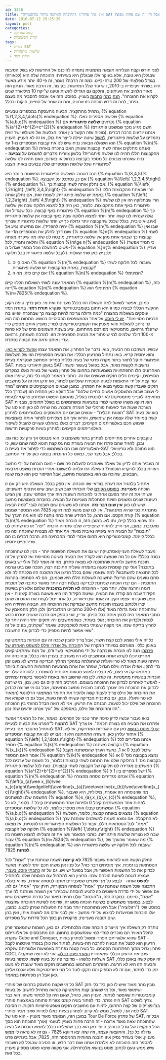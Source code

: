 ```yaml
---
id: 3348
title: "ההוכחה הארוכה ביותר בהיסטוריה! (או: איך פותרי SAT מתגברים על בעיות קומבינטוריות, אבל היי זה שם פחות מפוצץ)"
date: 2016-07-12 15:25:29
layout: post
categories: 
  - קומבינטוריקה
  - תורת הסיבוכיות
tags: 
  - בעיית SAT
  - שלשות פיתגוריות
  - תורת רמזי
---
```

לפני חודש וקצת הצליחה תוצאה מתמטית נחמדה להיכנס אל החדשות לא בשל הסיבות שבגללן היא טובה, אלא בעיקר אלו שבגללן היא בעייתית: ההוכחה שלה היא (לכאורה) בגודל מפלצתי של 200 טרה-בייט. כמה זה הרבה? נאמר, זה פי 40 יותר מידע מאשר היה בשרתי ויקיפדיה ב-2010, ויש עוד שלל המחשות. בקיצור, זה הרבה מאוד. הנתון הזה מאוד הלהיב את העיתונים, וחלקם גם הגדילו לעשות וטענו ש"יקח 10 מיליארד שנים לקרוא את ההוכחה". <a href="http://www.ynet.co.il/articles/0,7340,L-4826817,00.html">הנה</a> <a href="http://www.nrg.co.il/online/13/ART2/797/148.html">כמה</a> <a href="http://davidson.weizmann.ac.il/online/%D7%97%D7%93%D7%A9%D7%95%D7%AA-%D7%9E%D7%93%D7%A2/%D7%94%D7%94%D7%95%D7%9B%D7%97%D7%94-%D7%94%D7%9E%D7%AA%D7%9E%D7%98%D7%99%D7%AA-%D7%94%D7%90%D7%A8%D7%95%D7%9B%D7%94-%D7%91%D7%99%D7%95%D7%AA%D7%A8">כתבות</a> בעניין. בפוסט הזה אני אנסה להסביר מה בעצם נפתר, למה זה דרש הוכחה כזו ארוכה, ומה זה אומר על החיים, היקום ובכלל.

נתחיל מהתקציר. הבעיה מתעסקת במספרים טבעיים, {% equation %}1,2,3,4,\dots{% endequation %}. שלושה מספרים כאלו {% equation %}a,b,c{% endequation %} נקראים <strong>שלשה פיתגורית</strong> אם {% equation %}a^{2}+b^{2}=c^{2}{% endequation %} (השם מגיע מכך שמשפט פיתגורס מוכיח שזה הקשר בין אורכי הצלעות של משולש ישר זווית). אנחנו יודעים הרבה דברים נחמדים על שלשות פיתגוריות, <a href="http://www.gadial.net/2008/11/04/pythagorean_triplets/">למשל</a> שיטה יעילה לייצר את כולן, אז זה לא העניין. העניין הוא השאלה הבאה: נניח שיש לנו את קבוצת המספרים מ-1 עד {% equation %}n{% endequation %} ואנחנו מחלקים אותה לשתי קבוצות שונות; האם בהכרח באחת מהקבוצות הללו תהיה לנו שלשה פיתגורית? בלשון ציורית מדברים לפעמים על <strong>צביעה</strong> - נניח שאנחנו צובעים כל מספר בקבוצה בכחול או באדום; האם תהיה לנו שלשה פיתגורית שכל שלושת המספרים שלה צבועים באותו הצבע?

הנה דוגמה. השלשה הפיתגורית הפשוטה ביותר היא {% equation %}3,4,5{% endequation %}. אם כן, נסתכל על הקבוצה {% equation %}\left\{ 1,2,3,4,5\right\} {% endequation %}. אם נחלק אותה לשתי קבוצות כך: {% equation %}\left\{ 1,2\right\} ,\left\{ 3,4,5\right\} {% endequation %} הרי שבאחת מהקבוצות הללו באמת יש שלשה פיתגורית. לעומת זאת, אם נחלק אותה {% equation %}\left\{ 1,2,3\right\} ,\left\{ 4,5\right\} {% endequation %} הרי שבחלוקה הזו אין לנו שלשה פיתגורית באף אחת מהקבוצות. כלומר, כאן היה <strong>קל</strong> למצוא חלוקה שבה אין שלשה פיתגורית באף קבוצה. ככל שנגדיל את {% equation %}n{% endequation %} כך נגלה שנהיה לנו קשה יותר ויותר למצוא חלוקה שבה באף קבוצה אין שלשה פיתגורית (אינטואיטיבית, בגלל שככל שהקבוצה יותר גדולה כך יש יותר שלשות פיתגוריות שצריך יהיה להפריד). אם מתישהו נגיע אל {% equation %}n{% endequation %} שבו <strong>אין</strong> שום דרך לחלק את המספרים מ1- עד {% equation %}n{% endequation %} לשתי קבוצות כך שבאף אחת מהן אין שלשה פיתגורית, מובטח לנו שזה מה שיקרה מעתה והלאה ותמיד, לכל {% equation %}m\ge n{% endequation %} (כי תמיד אפשר פשוט להתעלם מכל מספר שגדול מ-{% equation %}n{% endequation %} ועדיין לקבל שלשה פיתגורית בכל חלוקה). לכן יש כאן שתי שאלות:
<ol>
	<li>האם קיים {% equation %}n{% endequation %} שעבורו לכל חלוקה לשתי קבוצות, באחת מהקבוצות יש שלשה פיתגורית?</li>
	<li>אם קיים כזה, מה ה-{% equation %}n{% endequation %} המינימלי?</li>
</ol>
המאמר עונה לשתי השאלות הללו: קיים {% equation %}n{% endequation %} כזה, וה-{% equation %}n{% endequation %} המינימלי הוא {% equation %}n=7825{% endequation %}.

כמובן, אפשר לשאול למה השאלה הזו בכלל מעניינת ואת מי. כאן צריך טיפה רקע; ההקשר הכללי לבעיה כמו זו היא תחום בקומבינטוריקה שנקרא <strong>תורת רמזי</strong>. בתורת רמזי עוסקים בשאלות מהצורה "כמה גדולה צריכה להיות קבוצה כך שבהכרח יופיעו בה תבניות מסויימות". <a href="http://www.gadial.net/2011/08/03/ramsey_theorem/">יש לי פוסט</a> על אחד מהמשפטים הבסיסיים בנושא. התחום הזה הוא כר נרחב לשאלות והוא מעניין את הקומבינטוריקאים למדי; מעניין אותם מספיק כדי שרונלד גרהאם, מתמטיקאי מפורסם מהתחום, יציע בשנות השמונים פרס של לא פחות מ-100 דולר שלמים למי שיפתור את הבעיה הספציפית הזו. למרבה השמחה, גרהאם עדיין איתנו וראה את הבעיה נפתרת.

עכשיו, משהבנו מה הבעיה, בואו נדבר על הפתרון. את המאמר עצמו <a href="https://arxiv.org/abs/1605.00723">אפשר לקרוא כאן</a>, והוא יחסית קריא. בואו נתחיל מהרעיון הכללי: את הבעיה הספציפית הזו של השלשות הפיתגוריות קל לתאר בתור מקרה פרטי של בעיה כללית במדעי המחשב שנקראת בעיית SAT. באופן תיאורטי בעיות SAT נחשבות לקשות מאוד, אבל בפועל בעשור ומשהו האחרונים חלו התפתחויות משמעותיות בתחום של פתרון מעשי של בעיות כאלו במקרים מסויימים, וקיימים כלים חזקים שעושים את זה. כותבי המאמר לקחו כלי כזה, שיפרו אותו עוד קצת על ידי התאמות לבעיה הנוכחית שעליהם לפתור, ואז זרקו את זה על מחשבים חזקים שעבדו קשה ובסוף מצאו את הפתרון. כמובן שבאים הטוקבקיסטים ותוהים "מוזר לי ועצוב שבזה מתעסקים אנשים בחיים שלהם" אבל דווקא כאן התהיה הזו (שבדרך כלל מתאימה לענייני מתמטיקה) לא רלוונטית בעליל, מהטעם הפשוט שפתרון פרקטי לבעיות SAT הוא דווקא משהו שימושי למדי במציאות ומשתמשים בו בשלל תחומים, מבניית מערכת שעות ועד לאימות פורמלי של חומרה ותוכנה. מה שהיה לנו כאן הוא סוג של "תצוגת תכלית" - אנשים שביום יום מתעסקים באלגוריתמים לפתרון SAT באו אל בעיה קשה במיוחד שלה עצמה אין שימושים, והראו איך הם מצליחים לפתור אותה באמצעות שימוש חכם באלגוריתמים הקיימים; דברים כאלו בהחלט עשויים להוביל לשיפור האלגוריתמים הקיימים ולפתרון בעיות פרקטיות חדשות.

טוקבקים אחרים מתייחסים לפתרון בתור משעמם כי הוא מבוסס אך ורק על כוח גס. ובכן, להגיד שהם פתרו את הבעיה בעזרת כוח גס קצת חוטא למה שהם עשו, כי האלגוריתם שבו הם השתמשו כדי לפתור את בעיית ה-SAT הוא מחוכם ולא טריוויאלי בכלל; אבל מצד שני, כמעט כל ההוכחה בוצעה כאן על ידי המחשב.

זה מעביר אותנו לדיון על שאלה שאוהבים להעלות פה ושם - האם הוכחות על ידי מחשב ראויות בכלל להיקרא הוכחות? השאלה הזו עלתה לראשונה אחרי הוכחת משפט ארבעת הצבעים, שהוכח גם הוא באמצעות מחשב, אבל הסיפור כאן הוא קצת שונה.

אתחיל בלהגיד את דעתי: בוודאי שזו הוכחה. אין ספק בכלל. השאלה היא רק אם זו הוכחה <strong>מעניינת</strong>. <a href="http://www.gadial.net/2016/06/29/infinite_primes_proofs/">בפוסט הקודם</a> שלי הוכחתי שוב ושוב ושוב שיש אינסוף ראשוניים. עשיתי את זה יותר מפעם אחת כי להוכחות השונות היה ערך אסתטי שונה, והן הציעו רעיונות שונים ומשונים וזוויות הסתכלות מעניינות על הבעיה. בהוכחה באמצעות מחשב שיש לנו כאן <strong>אין שום דבר כזה</strong>. אנחנו לא משיגים שום תובנה לגבי "למה הבעיה מתנהגת כפי שהיא מתנהגת". אין לנו שום מושג למה דווקא 7825 הוא המספר שממנו קורה הקסם. אם תרצו, כל המידע שההוכחה נותנת לנו הוא מה הערך של {% equation %}n{% endequation %} וזה שהוא בכלל קיים, ותו לא. במובן הזה, זו הוכחה מאוד מאכזבת. כמובן, אני חייב להזהיר שהציפייה שלנו שתהיה הוכחה "יפה" או כזו שתיתן לנו "תובנות" על הבעיה היא ציפייה נאיבית מאוד; אף אחד לא מבטיח שהוכחה יפה כזו בכלל קיימת. קומבינטוריקה היא תחום אכזרי למדי מהבחינה הזו. הרבה דברים בו הם שרירותיים יחסית.

מעבר לשאלת העניין/אסתטיקה יש גם את השאלה הפשוטה יותר - מנין לנו שההוכחה נכונה בכלל? אם כל מה שנעשה הוא לקודד את הבעיה בשיטה מסויימת ואז להריץ על זה תוכנת מחשב ולראות שהתוכנה לא מצאה פתרון, מה זה אומר לנו? אולי יש באגים בתוכנה? אולי קרן קוסמית פגעה בחומרה שעליה התוכנה רצה, הפכה שם ביט וגרמה לכל התוצאה להשתבש? למה שנאמין שהם בכלל הריצו את התוכנה הזו מלכתחילה ולא סתם טוענים שהם הריצו? התשובה לשאלות הללו היא שכמובן, הם לא הסתפקו בהרצת התוכנית - הם יצרו הוכחה שניתנת לבדיקה בקלות רבה יותר מאשר כתיבה של תוכנית דומה והרצה שלה. יותר מכך - ההוכחה <strong>לא תלויה בתוכנית</strong> שלהם אלא רק בשיטת הקידוד שבה הם קודדו את הבעיה, ושיטת הקידוד הזו היא פשוטה בצורה קיצונית - אין ספק שהקידוד עצמו תקין. זה אומר שבתיאוריה, כל אחד יכול לקחת את ההוכחה שהם יצרו ולכתוב בעצמו תוכנית מחשב שבודקת את ההוכחה הזו. הבעיה היחידה היא שההוכחה יצאה גדולה מאוד (אלו ה-200 טרהבייט המדוברים) ולכן חלק מהמאמץ של כותבי המאמר היה לכווץ אותה ככל הניתן. עדיין, אני בספק אם הרבה אנשים יטרחו כרגע לנסות ולבדוק את ההוכחה; אולי בעתיד, כשהמחשבים יהיו חזקים יותר ויהיה יותר קל להריץ בדיקה שכזו. אני מקווה שעניתי בזאת לטוקבקיסט שאמר "שקרנים, בונים על זה שאי אפשר לחיות מספיק כדי לבדוק את התשובה".

כל זה אולי נשמע לכם קצת חשוד, אבל צריך להבין שככה זה עם הוכחות במתמטיקה באופן כללי. מפורסם במיוחד המקרה של ה<a href="http://www.gadial.net/2011/08/14/fermat_last_theorem_overview/">הוכחה של אנדרו ווילס למשפט האחרון של פרמה</a>: הנה לנו הוכחה שנכתבה על ידי מתמטיקאי בשר ודם, על מנת שמתמטיקאים אחרים יוכלו לקרוא אותה ומחשבים לא היו מעורבים בעניין הזה בכלל; ובהוכחה הזו הייתה טעות מאוד לא טריוויאלית שהתגלתה במהלך תהליך הבדיקה ונדרש לא מעט זמן כדי לתקן. אפילו אנדרו ווילס הגדול, שפתר את אחת מהבעיות הפתוחות החשובות ביותר במתמטיקה אי פעם, לא הצליח למנוע מטעות מהותית להשתרבב להוכחה שלו. יש הוכחות בטעויות מתמטיות. זה קורה. לכן מה שחשוב הוא באמת לאפשר ביקורת עמיתים - לאפשר לאחרים לבדוק את ההוכחה בעצמם. המרכיב הזה קיים גם כאן. נכון, מי שירצה לבדוק את ההוכחה פה יצטרך לכתוב תוכנית מחשב מתאימה, אבל גם מי שרוצה לבדוק את ההוכחה של ווילס צריך לעבוד קשה ולהכיר את החומר המתמטי הרלוונטי (המאוד לא טריוויאלי). ונכון, גם בתוכנית הבדיקה עשויה להיות טעות, אבל גם מי שקורא את ההוכחה של ווילס יכול לטעות. הבנתם את הרעיון. אני לא רואה הבדל מהותי בין ההוכחה הזו וההוכחה של ווילס, באספקט של "איך אנחנו יודעים שזה נכון".

בואו נעבור עכשיו לדיון טיפה יותר טכני על הפרטים. כאמור, את כל המאמר אפשר לתמצת ל"המרנו את הבעיה לבעיית SAT ופתרנו את הבעיה הזו בצורה חכמה". אז צריך להתחיל מהסבר מהי בעיית SAT. <a href="http://www.gadial.net/2013/11/11/sat_intro/">יש לי פוסט בנושא</a> כאן עם ההגדרות המדויקות, אז לא אחזור עליהן כאן. השורה התחתונה היא זו: אם יש לנו את קבוצת המספרים {% equation %}\left\{ 1,2,\dots,n\right\} {% endequation %} אנחנו מגדירים לכל מספר {% equation %}k{% endequation %} בקבוצה משתנה {% equation %}x_{k}{% endequation %} שיכול לקבל 0 או 1, כאשר הערך שהמשתנה מקבל אומר האם המספר {% equation %}k{% endequation %} נמצא בקבוצה מס' 0 או בקבוצה מס' 1 בחלוקה שלנו את התחום לשתי קבוצות (כלומר, כל השמה של ערכים לכל המשתנים מגדירה לנו חלוקה של הקבוצה לשתי קבוצות). כעת לכל שלשה פיתגורית {% equation %}a^{2}+b^{2}=c^{2}{% endequation %} של מספרים בין 1 ל-{% equation %}n{% endequation %} אנחנו מגדירים נוסחה מהצורה {% equation %}\left(x_{a}\vee x_{b}\vee x_{c}\right)\wedge\left(\overline{x_{a}}\vee\overline{x_{b}}\vee\overline{x_{c}}\right){% endequation %}. מה שהנוסחה הזו אומרת, מילולית, היא שעבור ההשמה שלנו למשתנים {% equation %}x_{a},x_{b},x_{c}{% endequation %}, לפחות אחד מהמשתנים קיבל 0 ולפחות אחד מהמשתנים קיבל 1. כלומר, לא כל המשתנים קיבלו אותו מספר; כלומר, לא כל שלושת המספרים {% equation %}a,b,c{% endequation %} נמצאים באותה קבוצה; כלומר, השלשה {% equation %}a,b,c{% endequation %} לא התקבלה. אם נמצא השמה למשתנים שנותנת ערך "אמת" לכל הנוסחאות הללו, עבור כל השלשות הפיתגוריות הרלוונטיות, אז מצאנו חלוקה של הקבוצה {% equation %}\left\{ 1,\dots,n\right\} {% endequation %} שבה לא נוצרות שלשות פיתגוריות. כותבי המאמר עשו את זה והצליחו למצוא השמה כזו עבור {% equation %}n=7824{% endequation %}, מה שאומר שהערך של {% equation %}n{% endequation %} שעבורו לכל חלוקה יש שלשה פיתגורית הוא <strong>לפחות</strong> 7825.

החלק הקשה הוא להראות שעבור 7825 <strong>לא קיימת</strong> השמה שנותנת ערך "אמת" לכל הנוסחאות בו זמנית. איך מוכיחים דבר כזה? על פניו אין משהו חכם יותר לעשותו מאשר לבדוק את כל ההשמות האפשריות; אבל בפועל יש ויש. גם על זה <a href="http://www.gadial.net/2013/11/14/resolution_proof_system/">כתבתי פוסט בעבר</a>, שמציג דוגמה לשיטת הוכחה שכזו. הרעיון הוא להתחיל עם הנוסחה שלנו ולהתחיל <strong>לפשט</strong> אותה - לבצע כל מני שינויים שמעבירים אותנו לנוסחה אחרת, שהיא בעלת התכונה שכל השמה שנותנת ערך "אמת" לנוסחה המקורית, תיתן ערך "אמת" גם לה. אם אפשר על ידי סדרת פישוטים כזו להגיע לנוסחה שבבירור אין השמה שנותנת לה ערך "אמת", סיימנו. במקרה הזה, ה"הוכחה" שלנו תהיה תיאור של סדרת הפישוטים שיש לבצע. במאמר משתמשים בשיטת הוכחה מסוג זה, שדומה לשיטת ההוכחה שהצגתי בפוסט שלי ("רזולוציה") אבל היא מתוחכמת יותר מבחינת הפעולות שניתן לבצע. כמובן, אלו הוכחות שמיועדות לביצוע על ידי מחשב - אין לבני אדם מה לעשות איתן, ואין בהן שום תובנה מעניינת; פרקטית הן בסך הכל סדרות של מספרים.

נותרה רק השאלה איך מייצרים הוכחה שכזו מלכתחילה. גם כאן, השמות שהמאמר זורק לחלל האוויר הם מוכרים למדי למי שמתעסקים בתחום. הם מתבססים על אלגוריתם שנקרא Cube and Conquer, שהוא אלגוריתם הפרד-ומשול לפתרון בעיות SAT - הרעיון הוא לפצל את הבעיה להרבה תת-בעיות, לפתור את כולן בנפרד ואיכשהו לקבל פתרון גדול מתוך הפתרונות הקטנים. כל בעיה קטנה נפתרת באמצעות אלגוריתם שנקרא CDCL שגם את הרעיון הכללי שמאחוריו <a href="http://www.gadial.net/2014/02/03/cdcl_sat_solving/">הצגתי פעם בבלוג</a>. אני לא רוצה שתקבלו אשליות כלשהו - מדובר פה על בעיה <strong>קשה</strong>. לפתור בעיות SAT זה עסק קשה באופן כללי, והבעיה הזו היא לא חריגה. הפותרים השתמשו במחשבים חזקים מאוד שעבדו לא מעט זמן כדי לפתור, וגם זה לא הספיק והם נזקקו לעוד כל מני היוריסטיקות שלא אכנס אליהן כאן אבל הן מפורטות במאמר.

כל מי שקצת מתעסק בתחום של פותרי SAT מבין מהר מאוד שיש לו כאן ביד כלי חזק ושימושי מאוד, וכל מי שאוהב קצת מתמטיקה כנראה מתחיל לחשוב על בעיות קומבינטוריות שאפשר לפתור. העניין הוא, כרגיל, שאם היה קל לפתור משהו, הוא כבר היה נפתר. כדי לפתור בעיה קומבינטורית פתוחה באמצעות פותרי SAT צריך לשלוט בצ'ופצ'יקים של קצה התחום, להיות עם מחשבים חזקים ואופטימיזציות חזקות. זו הסיבה למה אני, למשל, ממש לא קרוב לפתרון בעיות כאלו למרות שאני מכיר פותרי SAT. במובן הזה, המאמר מאוד מעניין - הוא סוג של Tour De Force של פתרון SAT. אבל זה שההוכחה יצאה מאוד ארוכה - זה הרבה פחות מעניין לטעמי (אורך ההוכחה הוא בסך הכל פונקציה של גודל הבעיה; היופי כאן הוא בכך שהצליחו בכלל למצוא הוכחה על בעיה גדולה כל כך). והתוצאה עצמה, וזה שזה יצא דווקא 7825 - גם זה לא נראה לי ממש מעניין. אולי בעתיד נסיק איזו תובנה מהותית מהמספר הזה, 7825; אבל בינתיים פרט למספר הזה ההוכחה לא מלמדת אותנו שום דבר חדש, וזו הסיבה שבגלל לא חשבתי שיש ממש טעם לכתוב פוסט בנושא מלכתחילה. אני מקווה שיצא פוסט מספיק מעניין בכל זאת.
